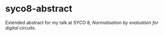 # syco8-abstract

Extended abstract for my talk at SYCO 8, *Normalisation by evaluation for digital circuits*.
